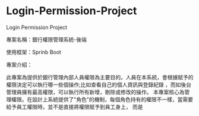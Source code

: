# Login-Permission-Project
Login Permission Project

專案名稱：銀行權限管理系統-後端

使用框架：Sprinb Boot

專案介紹：

此專案為提供於銀行管理內部人員權限為主要目的。人員在本系統，會根據賦予的權限決定可以執行哪一些個操作;比如查看自己的個人資訊與登錄紀錄
，而如後台管理員擁有最高權限，可以執行所有新增，刪除或修改的操作。
本專案核心為管理權限。在設計上系統提供了"角色"的機制，每個角色持有的權限不一樣，當需要給予員工權限時，並不是直接將權限賦予到員工身上，
而是


